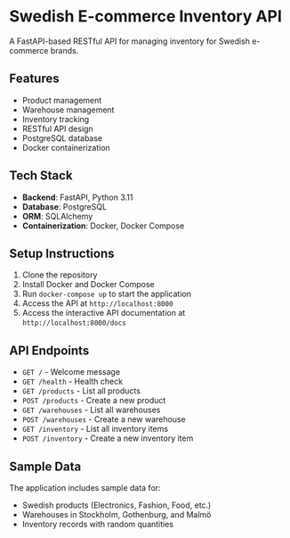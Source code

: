 # Swedish E-commerce Inventory API

A FastAPI-based RESTful API for managing inventory for Swedish e-commerce brands.

## Features

- Product management
- Warehouse management
- Inventory tracking
- RESTful API design
- PostgreSQL database
- Docker containerization

## Tech Stack

- **Backend**: FastAPI, Python 3.11
- **Database**: PostgreSQL
- **ORM**: SQLAlchemy
- **Containerization**: Docker, Docker Compose

## Setup Instructions

1. Clone the repository
2. Install Docker and Docker Compose
3. Run `docker-compose up` to start the application
4. Access the API at `http://localhost:8000`
5. Access the interactive API documentation at `http://localhost:8000/docs`

## API Endpoints

- `GET /` - Welcome message
- `GET /health` - Health check
- `GET /products` - List all products
- `POST /products` - Create a new product
- `GET /warehouses` - List all warehouses
- `POST /warehouses` - Create a new warehouse
- `GET /inventory` - List all inventory items
- `POST /inventory` - Create a new inventory item

## Sample Data

The application includes sample data for:
- Swedish products (Electronics, Fashion, Food, etc.)
- Warehouses in Stockholm, Gothenburg, and Malmö
- Inventory records with random quantities